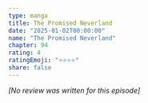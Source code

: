 ```yaml
---
type: manga
title: The Promised Neverland
date: "2025-01-02T00:00:00"
name: "The Promised Neverland"
chapter: 94
rating: 4
ratingEmoji: "⭐️⭐️⭐️⭐️"
share: false
---
```


_[No review was written for this episode]_